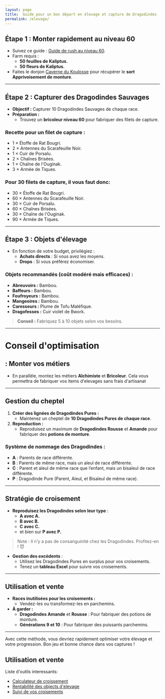 ```yaml
---
layout: page
title:  Guide pour un bon départ en élevage et capture de Dragodindes
permalink: /elevage/
---
```



## Étape 1 : Monter rapidement au niveau 60
- Suivez ce guide : [Guide de rush au niveau 60](https://frakkasu.notion.site/guide-de-rush#1435be1324d6806bb095cecf168b420c).
- Farm requis :
  - **50 feuilles de Kaliptus.**
  - **50 fleurs de Kaliptus.**
- Faites le donjon [Caverne du Koulosse](https://www.dofuspourlesnoobs.com/caverne-du-koulosse.html) pour récupérer le **sort Apprivoisement de monture**.

---

## Étape 2 : Capturer des Dragodindes Sauvages
- **Objectif :** Capturer 10 Dragodindes Sauvages de chaque race.
- **Préparation :**
  - Trouvez un **bricoleur niveau 60** pour fabriquer des filets de capture.

### Recette pour un filet de capture :
- 1 × Étoffe de Rat Bougri.
- 2 × Antennes du Scarafeuille Noir.
- 1 × Cuir de Porsalu.
- 2 × Chaînes Brisées.
- 1 × Chaîne de l'Ouginak.
- 3 × Armée de Tiques.

### Pour 30 filets de capture, il vous faut donc:
- 30 × Étoffe de Rat Bougri.
- 60 × Antennes du Scarafeuille Noir.
- 30 × Cuir de Porsalu.
- 60 × Chaînes Brisées.
- 30 × Chaîne de l'Ouginak.
- 90 × Armée de Tiques.

---

## Étape 3 : Objets d'élevage
- En fonction de votre budget, privilégiez :
  - **Achats directs** : Si vous avez les moyens.
  - **Drops** : Si vous préférez économiser.

### Objets recommandés (coût modéré mais efficaces) :
- **Abreuvoirs :** Bambou.
- **Baffeurs :** Bambou.
- **Foufroyeurs :** Bambou.
- **Mangeoires :** Bambou.
- **Caresseurs :** Plume de Tofu Maléfique.
- **Dragofesses :** Cuir violet de Bwork.

> **Conseil :** Fabriquez 5 à 10 objets selon vos besoins.

---
# Conseil d'optimisation

## : Monter vos métiers
- En parallèle, montez les métiers **Alchimiste** et **Bricoleur**. Cela vous permettra de fabriquer vos items d'elevages sans frais d'artisanat

---

##  Gestion du cheptel
1. **Créer des lignées de Dragodindes Pures :** 
   - Maintenez un cheptel de **10 Dragodindes Pures de chaque race**.
2. **Reproduction :**
   - Reproduisez un maximum de **Dragodindes Rousse** et **Amande** pour fabriquer des **potions de monture**.

### Système de nommage des Dragodindes :
- **A** : Parents de race différente.
- **B** : Parents de même race, mais un aïeul de race différente.
- **C** : Parent et aïeul de même race que l’enfant, mais un bisaïeul de race différente.
- **P** : Dragodinde Pure (Parent, Aïeul, et Bisaïeul de même race).

---

## Stratégie de croisement
- **Reproduisez les Dragodindes selon leur type** :
  - **A avec A.**
  - **B avec B.**
  - **C avec C.**
  - et bien sur **P avec P.** 

> Note : Il n’y a pas de consanguinité chez les Dragodindes. Profitez-en ! 😈

- **Gestion des excédents** :
  - Utilisez les Dragodindes Pures en surplus pour vos croisements.
  - Tenez un **tableau Excel** pour suivre vos croisements.

---

##  Utilisation et vente
- **Races inutilisées pour les croisements :**
  - Vendez-les ou transformez-les en parchemins.
- **À garder :**
  - **Dragodindes Amande** et **Rousse** : Pour fabriquer des potions de monture.
  - **Générations 9 et 10** : Pour fabriquer des puissants parchemins.

---

Avec cette méthode, vous devriez rapidement optimiser votre élevage et votre progression. Bon jeu et bonne chance dans vos captures ! 

##  Utilisation et vente
Liste d'outils interessants:
 - [Calculateur de croissement](https://felis-silvestris.lescigales.org/)
 - [Rentabilité des objects d'elevage](https://www.dofustool.com/elevagerenta-excel/)
 - [Suivi de vos croisements](https://dofusdb.fr/fr/tools/breeding/crossing/dragodinde)

